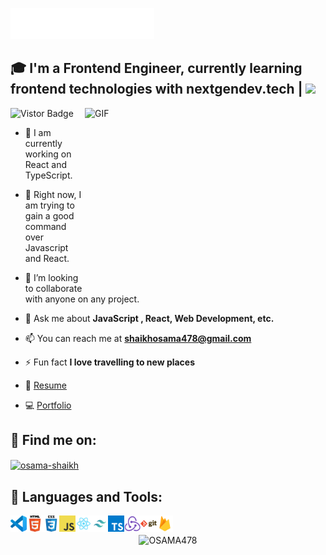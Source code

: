 <img src="header.svg"></img>


## 🎓 I'm a Frontend Engineer, currently learning frontend technologies with nextgendev.tech | ![](https://hit.yhype.me/github/profile?user_id=91013960)
<img align="right" alt="GIF" src="https://c.tenor.com/2uyENRmiUt0AAAAC/coding.gif" width="385" height="290" />
<a target="_blank"><img src="https://visitor-badge.glitch.me/badge?page_id=OSAMA478.OSAMA478" alt="Vistor Badge"></a>

- 🔭 I am currently working on React and TypeScript.

- 🚀 Right now, I am trying to gain a good command over Javascript and React.

- 👯 I’m looking to collaborate with anyone on any project.

- 💬 Ask me about **JavaScript , React, Web Development, etc.**

- 📫 You can reach me at **shaikhosama478@gmail.com**

- ⚡ Fun fact **I love travelling to new places**

- 📝 [Resume](https://)

- 💻 [Portfolio](https://osama-cv.vercel.app/)

## :email: Find me on:  
<p align="left">
<a href="https://www.linkedin.com/in/osama-shaikh-790b6a118/" target="blank"><img align="center" src="https://raw.githubusercontent.com/rahuldkjain/github-profile-readme-generator/master/src/images/icons/Social/linked-in-alt.svg" alt="osama-shaikh" height="30" width="40" /></a>

</p>

## 🧰 Languages and Tools:

<img align="left" alt="Visual Studio Code" width="26px" src="https://raw.githubusercontent.com/github/explore/80688e429a7d4ef2fca1e82350fe8e3517d3494d/topics/visual-studio-code/visual-studio-code.png" />
<img align="left" alt="HTML5" width="26px" src="https://raw.githubusercontent.com/github/explore/80688e429a7d4ef2fca1e82350fe8e3517d3494d/topics/html/html.png" />
<img align="left" alt="CSS3" width="26px" src="https://raw.githubusercontent.com/github/explore/80688e429a7d4ef2fca1e82350fe8e3517d3494d/topics/css/css.png" />
<img align="left" alt="JavaScript" width="26px" src="https://raw.githubusercontent.com/github/explore/80688e429a7d4ef2fca1e82350fe8e3517d3494d/topics/javascript/javascript.png" />
<img align="left" alt="React" width="26px" src="https://raw.githubusercontent.com/github/explore/80688e429a7d4ef2fca1e82350fe8e3517d3494d/topics/react/react.png" />
<img align="left" alt="Node.js" width="26px" src="https://raw.githubusercontent.com/github/explore/80688e429a7d4ef2fca1e82350fe8e3517d3494d/topics/tailwind/tailwind.png" />
<img align="left" alt="Node.js" width="26px" src="https://raw.githubusercontent.com/github/explore/80688e429a7d4ef2fca1e82350fe8e3517d3494d/topics/typescript/typescript.png" />
<img align="left" alt="Node.js" width="26px" src="https://raw.githubusercontent.com/github/explore/80688e429a7d4ef2fca1e82350fe8e3517d3494d/topics/redux/redux.png" />
<img align="left"  alt="git" width="26px" src="https://raw.githubusercontent.com/github/explore/78df643247d429f6cc873026c0622819ad797942/topics/git/git.png" />
<img align="left"  alt="firebase" width="26px" src="https://raw.githubusercontent.com/github/explore/78df643247d429f6cc873026c0622819ad797942/topics/firebase/firebase.png" />

<br>

<p align="center" >
<img  height="195" src="https://github-readme-stats.vercel.app/api/top-langs/?username=OSAMA478&theme=onedark" alt="OSAMA478" />
</p>
